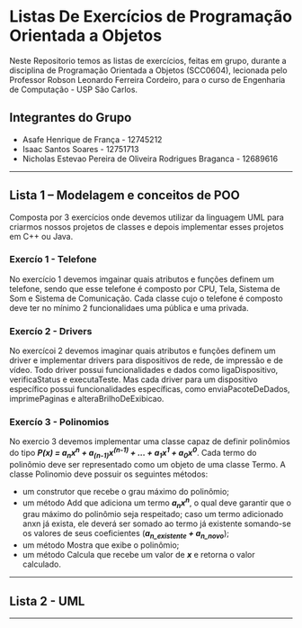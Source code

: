 # Listas De Exercícios de Programação Orientada  a Objetos

Neste Repositorio temos as listas de exercícios, feitas em grupo, durante a disciplina de Programação Orientada a Objetos (SCC0604), 
lecionada pelo Professor Robson Leonardo Ferreira Cordeiro, para o curso de Engenharia de Computação - USP São Carlos.

## Integrantes do Grupo

* Asafe Henrique de França - 12745212
* Isaac Santos Soares - 12751713
* Nicholas Estevao Pereira de Oliveira Rodrigues Braganca - 12689616

---

## Lista 1 – Modelagem e conceitos de POO

Composta por 3 exercícios onde devemos utilizar da linguagem UML para criarmos nossos projetos de classes e depois implementar esses projetos em C++ ou Java.

### Exercío 1 - Telefone

No exercício 1 devemos imgainar quais atributos e funções definem um telefone, sendo que esse telefone é composto por CPU, Tela, Sistema de Som e Sistema de Comunicação.
Cada classe cujo o telefone é composto deve ter no mínimo 2 funcionalidaes uma pública e uma privada.
  
### Exercío 2 - Drivers

No exercícoi 2 devemos imaginar quais atributos e funções definem um driver e implementar drivers para dispositivos de rede, de impressão e de vídeo.
Todo driver possui funcionalidades e dados como ligaDispositivo, verificaStatus e executaTeste. Mas cada driver para um dispositivo específico
possui funcionalidades específicas, como enviaPacoteDeDados, imprimePaginas e alteraBrilhoDeExibicao.  

### Exercío 3 - Polinomios

No exercio 3 devemos implementar uma classe capaz de definir polinômios do tipo __*P(x) = a<sub>n</sub>x<sup>n</sup> + a<sub>(n-1)</sub>x<sup>(n-1)</sup> + ... + a<sub>1</sub>x<sup>1</sup> + a<sub>0</sub>x<sup>0</sup>*__. 
Cada termo do polinômio deve ser representado como um objeto de uma classe Termo. 
A classe Polinomio deve possuir os seguintes métodos:  
* um construtor que recebe o grau máximo do polinômio;  
* um método Add que adiciona um termo __*a<sub>n</sub>x<sup>n</sup>*__, o qual deve garantir que o grau máximo do polinômio seja respeitado; caso um termo adicionado anxn já exista, ele deverá ser somado ao termo já existente somando-se os valores de seus coeficientes (__*a<sub>n_existente</sub> + a<sub>n_novo</sub>*__);  
* um método Mostra que exibe o polinômio;  
* um método Calcula que recebe um valor de __*x*__ e retorna o valor calculado.  

---

## Lista 2 - UML 

---
